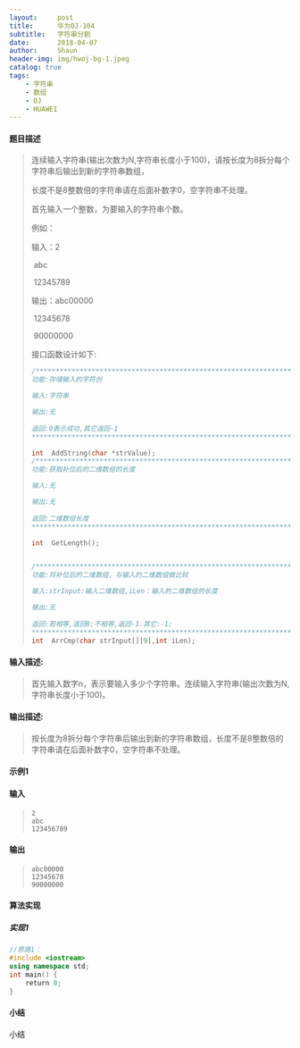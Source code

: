 ```yaml
---
layout:     post
title:      华为OJ-104
subtitle:   字符串分割
date:       2018-04-07
author:     Shaun
header-img: img/hwoj-bg-1.jpeg
catalog: true
tags:
    - 字符串
    - 数组
    - OJ
    - HUAWEI
---
```



#### 题目描述

> 连续输入字符串(输出次数为N,字符串长度小于100)，请按长度为8拆分每个字符串后输出到新的字符串数组，
>
> 长度不是8整数倍的字符串请在后面补数字0，空字符串不处理。
>
> 首先输入一个整数，为要输入的字符串个数。
>
> 例如：
>
> 输入：2
>
> ​      abc
>
> ​      12345789
>
> 输出：abc00000
>
> ​      12345678
>
> ​      90000000
>
> 接口函数设计如下:
>
> ```C++
> /***************************************************************************** 
> 功能:存储输入的字符创
>
> 输入:字符串
>
> 输出:无 
>      
> 返回:0表示成功,其它返回-1 
> ******************************************************************************/
>
> int  AddString(char *strValue); 
> /**************************************************************************** 
> 功能:获取补位后的二维数组的长度
>
> 输入:无
>
> 输出:无 
>      
> 返回:二维数组长度 
> *****************************************************************************/
>
> int  GetLength();
>
>
> /***************************************************************************** 
> 功能:将补位后的二维数组，与输入的二维数组做比较
>
> 输入:strInput:输入二维数组,iLen：输入的二维数组的长度
>
> 输出:无 
>      
> 返回:若相等,返回0;不相等,返回-1.其它:-1; 
> ******************************************************************************/ 
> int  ArrCmp(char strInput[][9],int iLen);
> ```

#### 输入描述:

> 首先输入数字n，表示要输入多少个字符串。连续输入字符串(输出次数为N,字符串长度小于100)。

#### 输出描述:

> 按长度为8拆分每个字符串后输出到新的字符串数组，长度不是8整数倍的字符串请在后面补数字0，空字符串不处理。

#### 示例1

#### 输入

> ```
> 2
> abc
> 123456789
> ```

#### 输出

> ```
> abc00000
> 12345678
> 90000000
> ```



#### 算法实现



##### 实现1

```C++
//思路1：
#include <iostream>
using namespace std;
int main() {
    return 0;
}
```




#### 小结

小结






